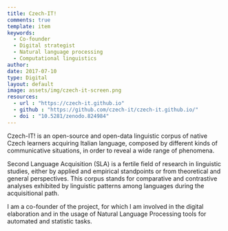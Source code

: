 ```yaml
---
title: Czech-IT!
comments: true
template: item
keywords: 
  - Co-founder
  - Digital strategist
  - Natural language processing
  - Computational linguistics
author: 
date: 2017-07-10
type: Digital
layout: default
image: assets/img/czech-it-screen.png
resources:
  - url : "https://czech-it.github.io"
  - github : "https://github.com/czech-it/czech-it.github.io/"
  - doi : "10.5281/zenodo.824984"
---
```


Czech-IT! is an open-source and open-data linguistic corpus of native Czech learners acquiring Italian language, composed by different kinds of communicative situations, in order to reveal a wide range of phenomena.

Second Language Acquisition (SLA) is a fertile field of research in linguistic studies, either by applied and empirical standpoints or from theoretical and general perspectives. This corpus stands for comparative and contrastive analyses exhibited by linguistic patterns among languages during the acquisitional path.

I am a co-founder of the project, for which I am involved in the digital elaboration and in the usage of Natural Language Processing tools for automated and statistic tasks.